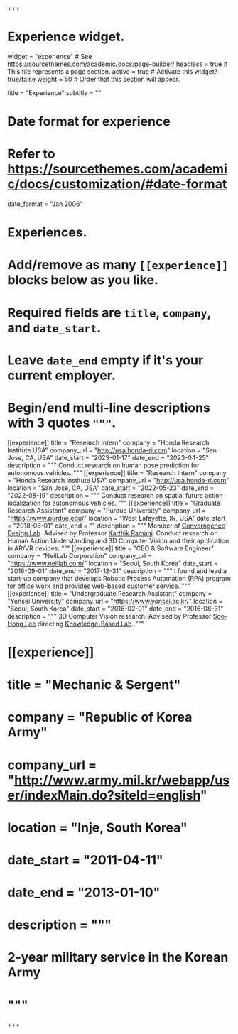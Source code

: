 +++
# Experience widget.
widget = "experience"  # See https://sourcethemes.com/academic/docs/page-builder/
headless = true  # This file represents a page section.
active = true  # Activate this widget? true/false
weight = 50  # Order that this section will appear.

title = "Experience"
subtitle = ""

# Date format for experience
#   Refer to https://sourcethemes.com/academic/docs/customization/#date-format
date_format = "Jan 2006"

# Experiences.
#   Add/remove as many `[[experience]]` blocks below as you like.
#   Required fields are `title`, `company`, and `date_start`.
#   Leave `date_end` empty if it's your current employer.
#   Begin/end multi-line descriptions with 3 quotes `"""`.
[[experience]]
  title = "Research Intern"
  company = "Honda Research Institute USA"
  company_url = "http://usa.honda-ri.com"
  location = "San Jose, CA, USA"
  date_start = "2023-01-17"
  date_end = "2023-04-25"
  description = """
  Conduct research on human pose prediction for autonomous vehicles.
  """
[[experience]]
  title = "Research Intern"
  company = "Honda Research Institute USA"
  company_url = "http://usa.honda-ri.com"
  location = "San Jose, CA, USA"
  date_start = "2022-05-23"
  date_end = "2022-08-19"
  description = """
  Conduct research on spatial future action localization for autonomous vehicles.
  """
[[experience]]
  title = "Graduate Research Assistant"
  company = "Purdue University"
  company_url = "https://www.purdue.edu/"
  location = "West Lafayette, IN, USA"
  date_start = "2018-08-01"
  date_end = ""
  description = """
  Member of [Converngence Design Lab](https://engineering.purdue.edu/cdesign/wp/). Advised by Professor [Karthik Ramani](https://engineering.purdue.edu/~ramani/wordpress/about/).
  Conduct research on Human Action Understanding and 3D Computer Vision and their application in AR/VR devices.
  """
[[experience]]
  title = "CEO & Software Engineer"
  company = "NeilLab Corporation"
  company_url = "https://www.neillab.com/"
  location = "Seoul, South Korea"
  date_start = "2016-09-01"
  date_end = "2017-12-31"
  description = """
  I found and lead a start-up company that develops Robotic Process Automation (RPA) program for office work and provides web-based customer service.
  """
[[experience]]
  title = "Undergraduate Research Assistant"
  company = "Yonsei University"
  company_url = "https://www.yonsei.ac.kr/"
  location = "Seoul, South Korea"
  date_start = "2016-02-01"
  date_end = "2016-08-31"
  description = """
  3D Computer Vision research. Advised by Professor [Soo-Hong Lee](http://kbd.yonsei.ac.kr/index.php?mid=page_EbTN09) directing [Knowledge-Based Lab](http://kbd.yonsei.ac.kr/).
  """

# [[experience]]
#  title = "Mechanic & Sergent"
#  company = "Republic of Korea Army"
#  company_url = "http://www.army.mil.kr/webapp/user/indexMain.do?siteId=english"
#  location = "Inje, South Korea"
#  date_start = "2011-04-11"
#  date_end = "2013-01-10"
#  description = """
#  2-year military service in the Korean Army
#  """
+++
